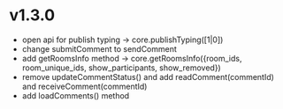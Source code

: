 # v1.3.0
- open api for publish typing -> core.publishTyping([1|0])
- change submitComment to sendComment
- add getRoomsInfo method -> core.getRoomsInfo({room_ids, room_unique_ids, show_participants, show_removed})
- remove updateCommentStatus() and add readComment(commentId) and receiveComment(commentId)
- add loadComments() method